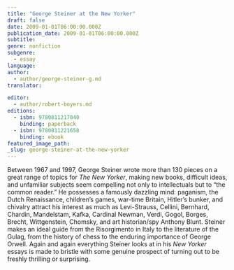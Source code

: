 ```yaml
---
title: "George Steiner at the New Yorker"
draft: false
date: 2009-01-01T06:00:00.000Z
publication_date: 2009-01-01T06:00:00.000Z
subtitle:
genre: nonfiction
subgenre:
  - essay
language:
author:
  - author/george-steiner-g.md
translator:

editor:
  - author/robert-boyers.md
editions:
  - isbn: 9780811217040
    binding: paperback
  - isbn: 9780811221658
    binding: ebook
featured_image_path:
_slug: george-steiner-at-the-new-yorker
---
```


Between 1967 and 1997, George Steiner wrote more than 130 pieces on a great range of topics for _The New Yorker_, making new books, difficult ideas, and unfamiliar subjects seem compelling not only to intellectuals but to “the common reader.” He possesses a famously dazzling mind: paganism, the Dutch Renaissance, children’s games, war-time Britain, Hitler’s bunker, and chivalry attract his interest as much as Levi-Strauss, Cellini, Bernhard, Chardin, Mandelstam, Kafka, Cardinal Newman, Verdi, Gogol, Borges, Brecht, Wittgenstein, Chomsky, and art historian/spy Anthony Blunt. Steiner makes an ideal guide from the Risorgimento in Italy to the literature of the Gulag, from the history of chess to the enduring importance of George Orwell. Again and again everything Steiner looks at in his _New Yorker_ essays is made to bristle with some genuine prospect of turning out to be freshly thrilling or surprising.

